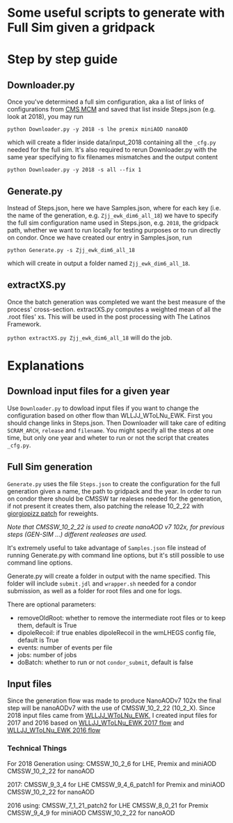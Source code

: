 # Some useful scripts to generate with Full Sim given a gridpack

# Step by step guide
## Downloader.py
Once you've determined a full sim configuration, aka a list of links of configurations from [CMS MCM](https://cms-pdmv.cern.ch/mcm/) and saved that list inside Steps.json (e.g. look at 2018), you may run
```
python Downloader.py -y 2018 -s lhe premix miniAOD nanoAOD
```
which will create a flder inside data/input_2018 containing all the `_cfg.py` needed for the full sim. 
It's also required to rerun Downloader.py with the same year specifying to fix filenames mismatches and the output content
```
python Downloader.py -y 2018 -s all --fix 1
```

## Generate.py
Instead of Steps.json, here we have Samples.json, where for each key (i.e. the name of the generation, e.g. `Zjj_ewk_dim6_all_18`) we have to specify the full sim configuration name used in Steps.json, e.g.  `2018`, the gridpack path, whether we want to run locally for testing purposes or to run directly on condor.
Once we have created our entry in Samples.json, run
``` 
python Generate.py -s Zjj_ewk_dim6_all_18
```
which will create in output a folder named `Zjj_ewk_dim6_all_18`. 

## extractXS.py

Once the batch generation was completed we want the best measure of the process' cross-section. extractXS.py computes a weighted mean of all the .root files' xs. This will be used in the post processing with The Latinos Framework. 

`python extractXS.py Zjj_ewk_dim6_all_18` will do the job. 


# Explanations


## Download input files for a given year
Use `Downloader.py` to dowload input files if you want to change the configuration based on other flow than WLLJJ_WToLNu_EWK.
First you should change links in Steps.json. Then Downloader will take care of editing `SCRAM_ARCH`, `release` and `filename`.
You might specify all the steps at one time, but only one year and wheter to run or not the script that creates `_cfg.py`.


## Full Sim generation
`Generate.py` uses the file `Steps.json` to create the configuration for the full generation given a name, the path to gridpack and the year. 
In order to run on condor there should be CMSSW tar realeses needed for the generation, if not present it creates them, also patching the release 10_2_22 with [giorgiopizz patch](https://github.com/giorgiopizz/cmssw/tree/patch_10_2_22_nanoAOD_reweight) for reweights. 

*Note that CMSSW_10_2_22 is used to create nanoAOD v7 102x, for previous steps (GEN-SIM ...) different realeases are used.*


It's extremely useful to take advantage of `Samples.json` file instead of running Generate.py with command line options, but it's still possible to use command line options. 

Generate.py will create a folder in output with the name specified. This folder will include `submit.jdl` and `wrapper.sh` needed for a condor submission, as well as a folder for root files and one for logs.

There are optional parameters:
- removeOldRoot: whether to remove the intermediate root files or to keep them, default is True
- dipoleRecoil: if true enables dipoleRecoil in the wmLHEGS config file, default is True
- events: number of events per file
- jobs: number of jobs
- doBatch: whether to run or not `condor_submit`, default is false





## Input files
Since the generation flow was made to produce NanoAODv7 102x the final step will be nanoAODv7 with the use of CMSSW_10_2_22 (10_2_X).
Since 2018 input files came from [WLLJJ_WToLNu_EWK](https://cms-pdmv.cern.ch/mcm/chained_requests?contains=SMP-RunIIAutumn18NanoAODv7-00058&page=0&shown=15), I created input files for 2017 and 2016 based on [WLLJJ_WToLNu_EWK 2017 flow](https://cms-pdmv.cern.ch/mcm/chained_requests?contains=SMP-RunIIFall17NanoAODv7-00030&page=0&shown=15) and [WLLJJ_WToLNu_EWK 2016 flow](https://cms-pdmv.cern.ch/mcm/chained_requests?contains=SMP-RunIISummer16NanoAODv7-00241&page=0&shown=15) 


### Technical Things
For 2018 Generation using:
CMSSW_10_2_6 for LHE, Premix and miniAOD
CMSSW_10_2_22 for nanoAOD

2017:
CMSSW_9_3_4 for LHE
CMSSW_9_4_6_patch1 for Premix and miniAOD
CMSSW_10_2_22 for nanoAOD

2016 using:
CMSSW_7_1_21_patch2 for LHE
CMSSW_8_0_21 for Premix
CMSSW_9_4_9 for miniAOD
CMSSW_10_2_22 for nanoAOD